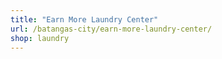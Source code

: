 ```yaml
---
title: "Earn More Laundry Center"
url: /batangas-city/earn-more-laundry-center/
shop: laundry
---
```

